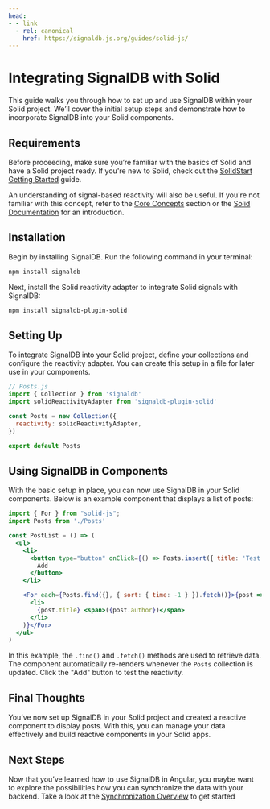 ```yaml
---
head:
- - link
  - rel: canonical
    href: https://signaldb.js.org/guides/solid-js/
---
```

# Integrating SignalDB with Solid

This guide walks you through how to set up and use SignalDB within your Solid project. We’ll cover the initial setup steps and demonstrate how to incorporate SignalDB into your Solid components.

## Requirements

Before proceeding, make sure you’re familiar with the basics of Solid and have a Solid project ready. If you're new to Solid, check out the [SolidStart Getting Started](https://docs.solidjs.com/solid-start/getting-started) guide.

An understanding of signal-based reactivity will also be useful. If you're not familiar with this concept, refer to the [Core Concepts](/core-concepts/#signals-and-reactivity) section or the [Solid Documentation](https://docs.solidjs.com/concepts/signals) for an introduction.

## Installation

Begin by installing SignalDB. Run the following command in your terminal:

```bash
npm install signaldb
```

Next, install the Solid reactivity adapter to integrate Solid signals with SignalDB:

```bash
npm install signaldb-plugin-solid
```

## Setting Up

To integrate SignalDB into your Solid project, define your collections and configure the reactivity adapter. You can create this setup in a file for later use in your components.

```js
// Posts.js
import { Collection } from 'signaldb'
import solidReactivityAdapter from 'signaldb-plugin-solid'

const Posts = new Collection({
  reactivity: solidReactivityAdapter,
})

export default Posts
```

## Using SignalDB in Components

With the basic setup in place, you can now use SignalDB in your Solid components. Below is an example component that displays a list of posts:

```jsx
import { For } from "solid-js";
import Posts from './Posts'

const PostList = () => (
  <ul>
    <li>
      <button type="button" onClick={() => Posts.insert({ title: 'Test', author: 'Test' })}>
        Add
      </button>
    </li>

    <For each={Posts.find({}, { sort: { time: -1 } }).fetch()}>{post => (
      <li>
        {post.title} <span>({post.author})</span>
      </li>
    )}</For>
  </ul>
)
```

In this example, the `.find()` and `.fetch()` methods are used to retrieve data. The component automatically re-renders whenever the `Posts` collection is updated. Click the "Add" button to test the reactivity.

## Final Thoughts

You’ve now set up SignalDB in your Solid project and created a reactive component to display posts. With this, you can manage your data effectively and build reactive components in your Solid apps.

## Next Steps

Now that you’ve learned how to use SignalDB in Angular, you maybe want to explore the possibilities how you can synchronize the data with your backend.
Take a look at the [Synchronization Overview](/sync/) to get started
